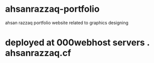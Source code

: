 # ahsanrazzaq-portfolio
ahsan  razzaq portfolio website related to graphics designing

# deployed at 000webhost servers . ahsanrazzaq.cf
